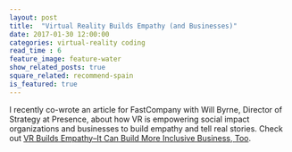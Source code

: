 ```yaml
---
layout: post
title:  "Virtual Reality Builds Empathy (and Businesses)"
date: 2017-01-30 12:00:00
categories: virtual-reality coding
read_time : 6
feature_image: feature-water
show_related_posts: true
square_related: recommend-spain
is_featured: true
---
```


I recently co-wrote an article for FastCompany with Will Byrne, Director of Strategy at Presence, about how VR is empowering social impact organizations and businesses to build empathy and tell real stories. Check out [VR Builds Empathy–It Can Build More Inclusive Business, Too][1].


[1]: https://www.fastcompany.com/3067598/vr-builds-empathy-it-can-build-more-inclusive-business-too